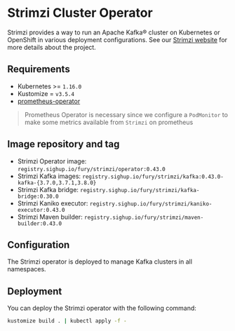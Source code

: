 # Strimzi Cluster Operator

<!-- <KFD-DOCS> -->

Strimzi provides a way to run an Apache Kafka® cluster on Kubernetes or OpenShift in various deployment configurations.
See our [Strimzi website][strimzi-website] for more details about the project.

## Requirements

- Kubernetes >= `1.16.0`
- Kustomize = `v3.5.4`
- [prometheus-operator][prometheus-operator]

> Prometheus Operator is necessary since we configure a `PodMonitor` to make
> some metrics available from `Strimzi` on prometheus

## Image repository and tag

* Strimzi Operator image: `registry.sighup.io/fury/strimzi/operator:0.43.0`
* Strimzi Kafka images: `registry.sighup.io/fury/strimzi/kafka:0.43.0-kafka-{3.7.0,3.7.1,3.8.0}`
* Strimzi Kafka bridge: `registry.sighup.io/fury/strimzi/kafka-bridge:0.30.0`
* Strimzi Kaniko executor: `registry.sighup.io/fury/strimzi/kaniko-executor:0.43.0`
* Strimzi Maven builder: `registry.sighup.io/fury/strimzi/maven-builder:0.43.0`

## Configuration

The Strimzi operator is deployed to manage Kafka clusters in all namespaces.

## Deployment

You can deploy the Strimzi operator with the following command:

```bash
kustomize build . | kubectl apply -f -
```

<!-- Links -->

[strimzi-website]: https://strimzi.io/
[prometheus-operator]: https://github.com/sighupio/fury-kubernetes-monitoring/tree/main/katalog/prometheus-operator

<!-- </KFD-DOCS> -->